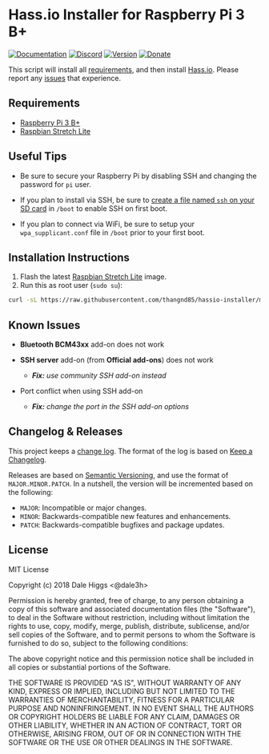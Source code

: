 # Hass.io Installer for Raspberry Pi 3 B+

[![Documentation][badge-docs]][hass-io]
[![Discord][badge-discord]][discord]
[![Version][badge-version]][hassio-installer]
[![Donate][badge-donate]][donate]

This script will install all [requirements][requirements], and then install
[Hass.io][hass-io]. Please report any [issues][issues] that experience.

## Requirements

- [Raspberry Pi 3 B+][raspberry-pi]
- [Raspbian Stretch Lite][stretch-lite]

## Useful Tips

- Be sure to secure your Raspberry Pi by disabling SSH and changing the
  password for `pi` user.

- If you plan to install via SSH, be sure to [create a file named `ssh` on your
  SD card][enable-ssh] in `/boot` to enable SSH on first boot.

- If you plan to connect via WiFi, be sure to setup your `wpa_supplicant.conf`
  file in `/boot` prior to your first boot.

## Installation Instructions

1. Flash the latest [Raspbian Stretch Lite][stretch-lite] image.
1. Run this as root user (`sudo su`):

```bash
curl -sL https://raw.githubusercontent.com/thangnd85/hassio-installer/master/hassio_rpi3bp | bash -s
```

## Known Issues

- **Bluetooth BCM43xx** add-on does not work

- **SSH server** add-on (from **Official add-ons**) does not work
  - ***Fix:** use community SSH add-on instead*

- Port conflict when using SSH add-on
  - ***Fix:** change the port in the SSH add-on options*

## Changelog & Releases

This project keeps a [change log][changelog]. The format of the log is based
on [Keep a Changelog][keep-a-changelog].

Releases are based on [Semantic Versioning][semantic-versioning], and use the
format of ``MAJOR.MINOR.PATCH``. In a nutshell, the version will be incremented
based on the following:

- ``MAJOR``: Incompatible or major changes.
- ``MINOR``: Backwards-compatible new features and enhancements.
- ``PATCH``: Backwards-compatible bugfixes and package updates.

## License

MIT License

Copyright (c) 2018 Dale Higgs <@dale3h>

Permission is hereby granted, free of charge, to any person obtaining a copy
of this software and associated documentation files (the "Software"), to deal
in the Software without restriction, including without limitation the rights
to use, copy, modify, merge, publish, distribute, sublicense, and/or sell
copies of the Software, and to permit persons to whom the Software is
furnished to do so, subject to the following conditions:

The above copyright notice and this permission notice shall be included in all
copies or substantial portions of the Software.

THE SOFTWARE IS PROVIDED "AS IS", WITHOUT WARRANTY OF ANY KIND, EXPRESS OR
IMPLIED, INCLUDING BUT NOT LIMITED TO THE WARRANTIES OF MERCHANTABILITY,
FITNESS FOR A PARTICULAR PURPOSE AND NONINFRINGEMENT. IN NO EVENT SHALL THE
AUTHORS OR COPYRIGHT HOLDERS BE LIABLE FOR ANY CLAIM, DAMAGES OR OTHER
LIABILITY, WHETHER IN AN ACTION OF CONTRACT, TORT OR OTHERWISE, ARISING FROM,
OUT OF OR IN CONNECTION WITH THE SOFTWARE OR THE USE OR OTHER DEALINGS IN THE
SOFTWARE.

[changelog]: CHANGELOG.md
[discord]: https://discord.gg/u26F9Kw
[donate]: https://www.buymeacoffee.com/dale3h
[enable-ssh]: https://howchoo.com/g/ote0ywmzywj/how-to-enable-ssh-on-raspbian-jessie-without-a-screen
[hass-io]: https://www.home-assistant.io/hassio/
[hassio-installer]: https://github.com/dale3h/hassio-installer
[issues]: /issues
[keep-a-changelog]: https://keepachangelog.com/en/1.0.0/
[raspberry-pi]: http://a.co/ciXqByX
[requirements]: https://github.com/home-assistant/hassio-build/blob/master/install/README.md#requirements
[semantic-versioning]: https://semver.org/spec/v2.0.0.html
[stretch-lite]: https://downloads.raspberrypi.org/raspbian_lite_latest

[badge-discord]: https://img.shields.io/discord/330944238910963714.svg?style=for-the-badge&maxAge=3600
[badge-docs]: https://img.shields.io/badge/read-docs-blue.svg?style=for-the-badge
[badge-donate]: https://img.shields.io/badge/beerpay-$5-orange.svg?style=for-the-badge
[badge-version]: https://img.shields.io/badge/version-1.1.1-red.svg?style=for-the-badge
